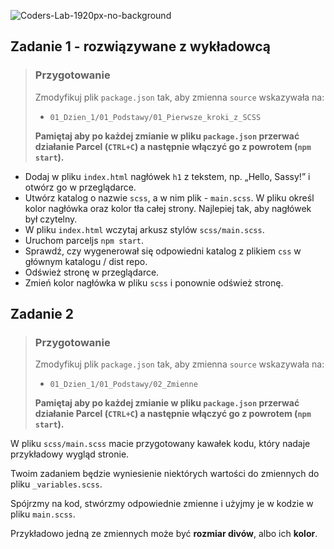 ![Coders-Lab-1920px-no-background](https://user-images.githubusercontent.com/30623667/104709394-2cabee80-571f-11eb-9518-ea6a794e558e.png)


## Zadanie 1 - rozwiązywane z wykładowcą

> ### Przygotowanie
> Zmodyfikuj plik `package.json` tak, aby zmienna `source` wskazywała na:
> -  `01_Dzien_1/01_Podstawy/01_Pierwsze_kroki_z_SCSS`
>
> **Pamiętaj aby po każdej zmianie w pliku `package.json` przerwać działanie Parcel (`CTRL+C`) a następnie włączyć go z powrotem (`npm start`).**

* Dodaj w pliku `index.html` nagłówek `h1` z tekstem, np.  „Hello, Sassy!” i otwórz go w przeglądarce.
* Utwórz katalog o nazwie `scss`, a w nim plik - `main.scss`. W pliku określ kolor nagłówka oraz kolor tła całej strony. Najlepiej tak, aby nagłówek był czytelny.
* W pliku `index.html` wczytaj arkusz stylów `scss/main.scss`.
* Uruchom parceljs `npm start`.
* Sprawdź, czy wygenerował się odpowiedni katalog z plikiem `css` w głównym katalogu / dist repo.
* Odśwież stronę w przeglądarce.
* Zmień kolor nagłówka w pliku `scss` i ponownie odśwież stronę.



## Zadanie 2

> ### Przygotowanie
> Zmodyfikuj plik `package.json` tak, aby zmienna `source` wskazywała na:
> -  `01_Dzien_1/01_Podstawy/02_Zmienne`
>
> **Pamiętaj aby po każdej zmianie w pliku `package.json` przerwać działanie Parcel (`CTRL+C`) a następnie włączyć go z powrotem (`npm start`).**

W pliku `scss/main.scss` macie przygotowany kawałek kodu, który nadaje przykładowy wygląd stronie.

Twoim zadaniem będzie wyniesienie niektórych wartości do zmiennych do pliku `_variables.scss`.

Spójrzmy na kod, stwórzmy odpowiednie zmienne i użyjmy je w kodzie w pliku `main.scss`.

Przykładowo jedną ze zmiennych może być **rozmiar divów**, albo ich **kolor**.
